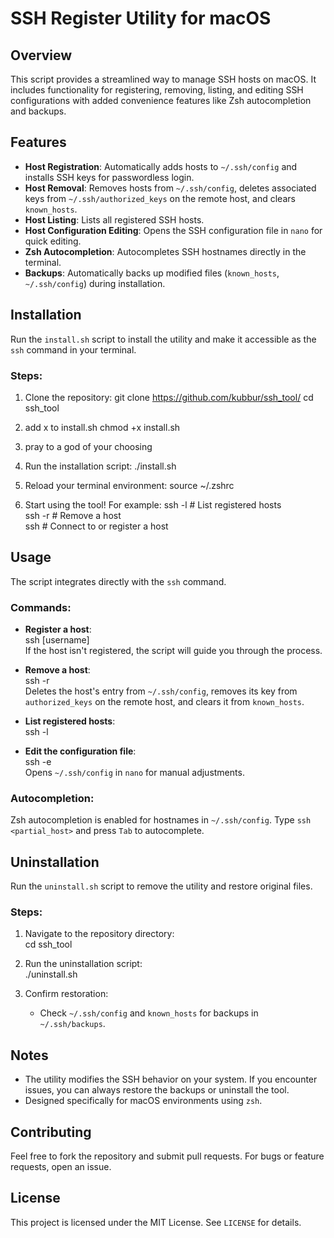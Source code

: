 # SSH Register Utility for macOS

## Overview
This script provides a streamlined way to manage SSH hosts on macOS. It includes functionality for registering, removing, listing, and editing SSH configurations with added convenience features like Zsh autocompletion and backups.

## Features
- **Host Registration**: Automatically adds hosts to `~/.ssh/config` and installs SSH keys for passwordless login.
- **Host Removal**: Removes hosts from `~/.ssh/config`, deletes associated keys from `~/.ssh/authorized_keys` on the remote host, and clears `known_hosts`.
- **Host Listing**: Lists all registered SSH hosts.
- **Host Configuration Editing**: Opens the SSH configuration file in `nano` for quick editing.
- **Zsh Autocompletion**: Autocompletes SSH hostnames directly in the terminal.
- **Backups**: Automatically backs up modified files (`known_hosts`, `~/.ssh/config`) during installation.

## Installation
Run the `install.sh` script to install the utility and make it accessible as the `ssh` command in your terminal.

### Steps:
1. Clone the repository:
   git clone https://github.com/kubbur/ssh_tool/
   cd ssh_tool

2. add x to install.sh
   chmod +x install.sh

3. pray to a god of your choosing

4. Run the installation script:
   ./install.sh

5. Reload your terminal environment:
   source ~/.zshrc

6. Start using the tool! For example:
   ssh -l   # List registered hosts  
   ssh -r <host>   # Remove a host  
   ssh <host>   # Connect to or register a host  

## Usage
The script integrates directly with the `ssh` command.

### Commands:
- **Register a host**:  
  ssh <host> [username]  
  If the host isn't registered, the script will guide you through the process.

- **Remove a host**:  
  ssh -r <host>  
  Deletes the host's entry from `~/.ssh/config`, removes its key from `authorized_keys` on the remote host, and clears it from `known_hosts`.

- **List registered hosts**:  
  ssh -l  

- **Edit the configuration file**:  
  ssh -e  
  Opens `~/.ssh/config` in `nano` for manual adjustments.

### Autocompletion:
Zsh autocompletion is enabled for hostnames in `~/.ssh/config`. Type `ssh <partial_host>` and press `Tab` to autocomplete.

## Uninstallation
Run the `uninstall.sh` script to remove the utility and restore original files.

### Steps:
1. Navigate to the repository directory:  
   cd ssh_tool

2. Run the uninstallation script:  
   ./uninstall.sh

3. Confirm restoration:  
   - Check `~/.ssh/config` and `known_hosts` for backups in `~/.ssh/backups`.

## Notes
- The utility modifies the SSH behavior on your system. If you encounter issues, you can always restore the backups or uninstall the tool.
- Designed specifically for macOS environments using `zsh`.

## Contributing
Feel free to fork the repository and submit pull requests. For bugs or feature requests, open an issue.

## License
This project is licensed under the MIT License. See `LICENSE` for details.
